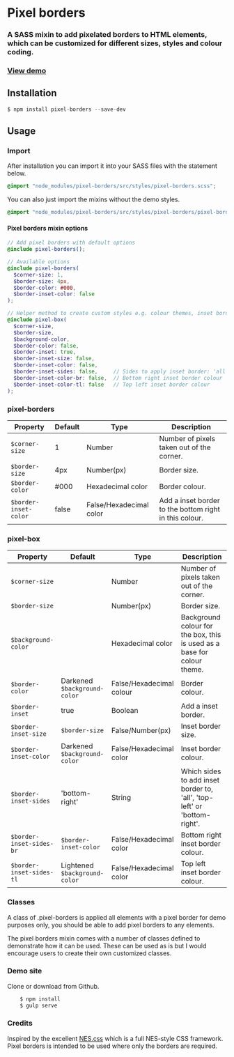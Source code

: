 # Pixel borders
### A SASS mixin to add pixelated borders to HTML elements, which can be customized for different sizes, styles and colour coding.

### [View demo](http://nigelotoole.github.io/pixel-borders/)


## Installation
```javascript
$ npm install pixel-borders --save-dev
```

## Usage

### Import

After installation you can import it into your SASS files with the statement below.

```scss
@import "node_modules/pixel-borders/src/styles/pixel-borders.scss";
```

You can also just import the mixins without the demo styles.

```scss
@import "node_modules/pixel-borders/src/styles/pixel-borders/pixel-borders-mixins";
```

#### Pixel borders mixin options

```scss
// Add pixel borders with default options
@include pixel-borders();

// Available options
@include pixel-borders(
  $corner-size: 1,                 
  $border-size: 4px,              
  $border-color: #000,            
  $border-inset-color: false
);

// Helper method to create custom styles e.g. colour themes, inset border, highlight
@include pixel-box(
  $corner-size,
  $border-size, 
  $background-color,              
  $border-color: false,           
  $border-inset: true,            
  $border-inset-size: false,      
  $border-inset-color: false,     
  $border-inset-sides: false,     // Sides to apply inset border: 'all', 'top-left' or 'bottom-right'
  $border-inset-color-br: false,  // Bottom right inset border colour
  $border-inset-color-tl: false   // Top left inset border colour
);
```

### pixel-borders

| Property              | Default | Type                    | Description                                            |
| --------------------- | ------- | ----------------------- | ------------------------------------------------------ |
| `$corner-size`        | 1       | Number                  | Number of pixels taken out of the corner.              |
| `$border-size`        | 4px     | Number(px)              | Border size.                                           |
| `$border-color`       | \#000   | Hexadecimal color       | Border colour.                                         |
| `$border-inset-color` | false   | False/Hexadecimal color | Add a inset border to the bottom right in this colour. |

### pixel-box

| Property                 | Default                       | Type                     | Description                                                              |
| ------------------------ | ----------------------------- | ------------------------ | ------------------------------------------------------------------------ |
| `$corner-size`           |                               | Number                  | Number of pixels taken out of the corner.                                 |
| `$border-size`           |                               | Number(px)              | Border size.                                                              |
| `$background-color`      |                               | Hexadecimal color        | Background colour for the box, this is used as a base for colour theme.  |
| `$border-color`          | Darkened `$background-color`  | False/Hexadecimal colour | Border colour.                                                           |
| `$border-inset`          | true                          | Boolean                  | Add a inset border.                                                      |
| `$border-inset-size`     | `$border-size`                | False/Number(px)         | Inset border size.                                                       |
| `$border-inset-color`    | Darkened `$background-color`  | False/Hexadecimal color  | Inset border colour.                                                     |
| `$border-inset-sides`    | 'bottom-right'                | String                   | Which sides to add inset border to, 'all', 'top-left' or 'bottom-right'. |
| `$border-inset-sides-br` | `$border-inset-color`         | False/Hexadecimal color  | Bottom right inset border colour.                                        |
| `$border-inset-sides-tl` | Lightened `$background-color` | False/Hexadecimal color  | Top left inset border colour.                                            |

### Classes

A class of .pixel-borders is applied all elements with a pixel border for demo purposes only, you should be able to add pixel borders to any elements.

The pixel borders mixin comes with a number of classes defined to demonstrate how it can be used. These can be used as is but I would encourage users to create their own customized classes.

### Demo site

Clone or download from Github.

```javascript
    $ npm install
    $ gulp serve
```

### Credits

Inspired by the excellent [NES.css](https://nostalgic-css.github.io/NES.css/) which is a full NES-style CSS framework. Pixel borders is intended to be used where only the borders are required.
